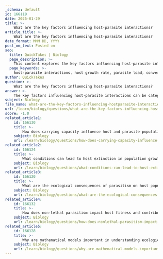 ```yaml
---
_schema: default
id: 166118
date: 2025-01-29
title: >-
    What are the key factors influencing host-parasite interactions?
article_title: >-
    What are the key factors influencing host-parasite interactions?
date_format: MMM DD, YYYY
post_on_text: Posted on
seo:
  title: QuickTakes | Biology
  page_description: >-
    This content explores the key factors influencing host-parasite interactions, including host growth rate, parasite load, conversion and mortality rates, environmental factors, coevolutionary dynamics, habitat complexity, transmission rates, and the effects of non-lethal parasitism.
  page_keywords: >-
    host-parasite interactions, host growth rate, parasite load, conversion rate, parasite mortality rate, environmental factors, coevolutionary dynamics, habitat complexity, transmission rates, non-lethal parasitism, ecological consequences, population dynamics
author: QuickTakes
question: >-
    What are the key factors influencing host-parasite interactions?
answer: >-
    The key factors influencing host-parasite interactions can be categorized into several critical variables and environmental influences. Based on the gathered information, here are the primary factors:\n\n1. **Host Growth Rate ($r$)**: This is the per capita growth rate of the host population. A higher growth rate can lead to increased availability of hosts for parasites, potentially enhancing transmission rates.\n\n2. **Parasite Load ($\alpha$)**: This refers to the per capita load of parasites on the host. A higher parasite load can lead to more severe impacts on host health and fitness, influencing the dynamics of the interaction.\n\n3. **Conversion Rate ($c$)**: This is the rate at which hosts are converted into new parasites. A higher conversion rate can lead to rapid increases in parasite populations, affecting host survival and reproduction.\n\n4. **Parasite Mortality Rate ($d$)**: The per capita mortality rate of the parasites affects their population dynamics. A lower mortality rate can lead to higher parasite persistence in the host population.\n\n5. **Environmental Factors**: Both biotic (e.g., presence of other species, competition) and abiotic (e.g., climate, habitat complexity) factors can significantly influence host-parasite interactions. For instance, changes in climate can affect host movement and physiological requirements, which in turn can alter parasite transmission dynamics.\n\n6. **Coevolutionary Dynamics**: The evolutionary adaptations of hosts and parasites to each other create a dynamic interplay that influences their interactions. Hosts may develop resistance mechanisms, while parasites may evolve strategies to overcome these defenses, leading to an evolutionary arms race.\n\n7. **Habitat Complexity**: The structure and complexity of the habitat can influence the interactions between hosts and parasites. More complex habitats may provide refuges for hosts or alter the transmission dynamics of parasites.\n\n8. **Transmission Rates**: The rates at which parasites are transmitted between hosts are crucial for understanding the dynamics of host-parasite interactions. Factors such as host density and behavior can significantly impact these rates.\n\n9. **Non-lethal Parasitism**: The effects of parasites that do not kill their hosts can also influence population dynamics and community structure, as they may alter host behavior and fitness without leading to immediate mortality.\n\nThese factors collectively shape the dynamics of host-parasite interactions, influencing not only the survival and reproduction of both hosts and parasites but also the broader ecological consequences of these relationships. Understanding these interactions is essential for predicting the impacts of environmental changes and managing ecosystems effectively.
subject: Biology
file_name: what-are-the-key-factors-influencing-hostparasite-interactions.md
url: /learn/biology/questions/what-are-the-key-factors-influencing-hostparasite-interactions
score: -1.0
related_article1:
    id: 166130
    title: >-
        How does carrying capacity influence host and parasite populations in ecosystems?
    subject: Biology
    url: /learn/biology/questions/how-does-carrying-capacity-influence-host-and-parasite-populations-in-ecosystems
related_article2:
    id: 166124
    title: >-
        What conditions can lead to host extinction in population growth models?
    subject: Biology
    url: /learn/biology/questions/what-conditions-can-lead-to-host-extinction-in-population-growth-models
related_article3:
    id: 166120
    title: >-
        What are the ecological consequences of parasitism on host population density?
    subject: Biology
    url: /learn/biology/questions/what-are-the-ecological-consequences-of-parasitism-on-host-population-density
related_article4:
    id: 166132
    title: >-
        How does non-lethal parasitism impact host fitness and contribute to ecosystem stability?
    subject: Biology
    url: /learn/biology/questions/how-does-nonlethal-parasitism-impact-host-fitness-and-contribute-to-ecosystem-stability
related_article5:
    id: 166128
    title: >-
        Why are mathematical models important in understanding ecological interactions?
    subject: Biology
    url: /learn/biology/questions/why-are-mathematical-models-important-in-understanding-ecological-interactions
---
```


&nbsp;